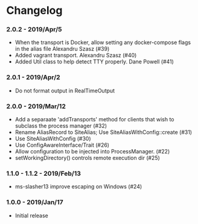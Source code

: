 # Changelog

### 2.0.2 - 2019/Apr/5

* When the transport is Docker, allow setting any docker-compose flags in the alias file Alexandru Szasz (#39)
* Added vagrant transport. Alexandru Szasz (#40)
* Added Util class to help detect TTY properly. Dane Powell (#41)

### 2.0.1 - 2019/Apr/2

* Do not format output in RealTimeOutput

### 2.0.0 - 2019/Mar/12

* Add a separaate 'addTransports' method for clients that wish to subclass the process manager (#32)
* Rename AliasRecord to SiteAlias;  Use SiteAliasWithConfig::create (#31)
* Use SiteAliasWithConfig (#30)
* Use ConfigAwareInterface/Trait (#26)
* Allow configuration to be injected into ProcessManager. (#22)
* setWorkingDirectory() controls remote execution dir (#25)

### 1.1.0 - 1.1.2 - 2019/Feb/13

* ms-slasher13 improve escaping on Windows (#24)

### 1.0.0 - 2019/Jan/17

* Initial release

